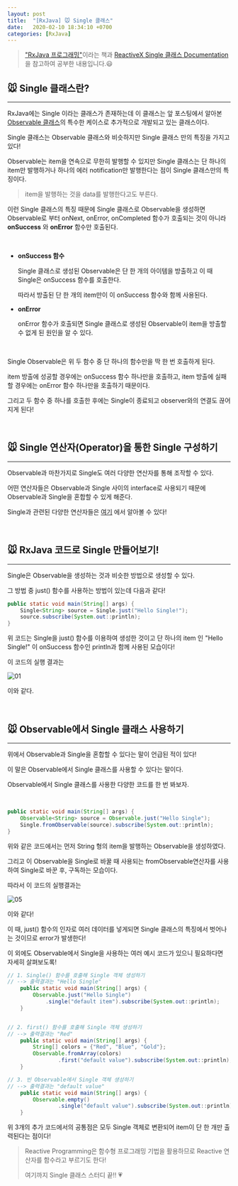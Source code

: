 ```yaml
---
layout: post
title:  "[RxJava] 🐭 Single 클래스"
date:   2020-02-10 18:34:10 +0700
categories: [RxJava]
---
```


> ["RxJava 프로그래밍"](https://www.aladin.co.kr/shop/wproduct.aspx?ItemId=116852658)이라는 책과 [ReactiveX Single 클래스 Documentation](http://reactivex.io/documentation/single.html)을 참고하여 공부한 내용입니다.😃

## 🐭 Single 클래스란?
---

RxJava에는 Single 이라는 클래스가 존재하는데 이 클래스는 앞 포스팅에서 알아본 [Observable 클래스](https://choheeis.github.io/rxjava/2020/02/03/RxJavaObservable.html)의 특수한 케이스로 추가적으로 개발되고 있는 클래스이다. 

Single 클래스는 Observable 클래스와  비슷하지만 Single 클래스 만의 특징을 가지고 있다! 

Observable는 item을 연속으로 무한히 발행할 수 있지만 Single 클래스는 단 하나의 item만 발행하거나 하나의 에러 notification만 발행한다는 점이 Single 클래스만의 특징이다.

> item을 발행하는 것을 data를 발행한다고도 부른다.

이런 Single 클래스의 특징 때문에 Single 클래스로 Observable을 생성하면 Observable로 부터 onNext, onError, onCompleted 함수가 호출되는 것이 아니라 __onSuccess__ 와 __onError__ 함수만 호출된다.

<br>

- __onSuccess 함수__

    Single 클래스로 생성된 Observable은 단 한 개의 아이템을 방출하고 이 때 Single은 onSuccess 함수를 호출한다. 
    
    따라서 방출된 단 한 개의 item만이 이 onSuccess 함수와 함께 사용된다.

- __onError__

    onError 함수가 호출되면 Single 클래스로 생성된 Observable이 item을 방출할 수 없게 된 원인을 알 수 있다.

    <br>

Single Observable은 위 두 함수 중 단 하나의 함수만을 딱 한 번 호출하게 된다.

item 방출에 성공할 경우에는 onSuccess 함수 하나만을 호출하고, item 방출에 실패할 경우에는 onError 함수 하나만을 호출하기 때문이다.

그리고 두 함수 중 하나를 호출한 후에는 Single이 종료되고 observer와의 연결도 끊어지게 된다!

<br>


## 🐭 Single 연산자(Operator)을 통한 Single 구성하기
---

Observable과 마찬가지로 Single도 여러 다양한 연산자를 통해 조작할 수 있다.

어떤 연산자들은 Observable과 Single 사이의 interface로 사용되기 때문에 Observable과 Single을 혼합할 수 있게 해준다.

Single과 관련된 다양한 연산자들은 [여기](http://reactivex.io/documentation/single.html) 에서 알아볼 수 있다!

<br>

## 🐭 RxJava 코드로 Single 만들어보기!
---

Single은 Observable을 생성하는 것과 비슷한 방법으로 생성할 수 있다.

그 방법 중 just() 함수를 사용하는 방법이 있는데 다음과 같다!

~~~java
public static void main(String[] args) {
    Single<String> source = Single.just("Hello Single!");
    source.subscribe(System.out::println);
}
~~~

위 코드는 Single을 just() 함수를 이용하여 생성한 것이고 단 하나의 item 인 "Hello Single!" 이 onSuccess 함수인 println과 함께 사용된 모습이다!

이 코드의 실행 결과는

![01](https://user-images.githubusercontent.com/31889335/75146596-c735c480-573e-11ea-916b-0b50613a11db.PNG)


이와 같다.

<br>

## 🐭 Observable에서 Single 클래스 사용하기
---

위에서 Observable과 Single을 혼합할 수 있다는 말이 언급된 적이 있다!

이 말은 Observable에서 Single 클래스를 사용할 수 있다는 말이다.

Observable에서 Single 클래스를 사용한 다양한 코드를 한 번 봐보자.

<br>

~~~java
public static void main(String[] args) {
    Observable<String> source = Observable.just("Hello Single");
    Single.fromObservable(source).subscribe(System.out::println);
}
~~~

위와 같은 코드에서는 먼저 String 형의 item을 발행하는 Observable을 생성하였다.

그리고 이 Observable을 Single로 바꿀 때 사용되는 fromObservable연산자를 사용하여 Single로 바꾼 후, 구독하는 모습이다.

따라서 이 코드의 실행결과는 

![05](https://user-images.githubusercontent.com/31889335/75150153-1849b680-5747-11ea-8877-426b15f56ba1.PNG)

이와 같다!

이 때, just() 함수의 인자로 여러 데이터를 넣게되면 Single 클래스의 특징에서 벗어나는 것이므로 error가 발생한다!

이 외에도 Observable에서 Single을 사용하는 여러 예시 코드가 있으니 필요하다면 자세히 살펴보도록!

~~~java
// 1. Single() 함수를 호출해 Single 객체 생성하기 
// --> 출력결과는 "Hello Single"
    public static void main(String[] args) {
        Observable.just("Hello Single")
            .single("default item").subscribe(System.out::println);
    }


// 2. first() 함수를 호출해 Single 객체 생성하기
// --> 출력결과는 "Red"
    public static void main(String[] args) {
        String[] colors = {"Red", "Blue", "Gold"};
        Observable.fromArray(colors)
                .first("default value").subscribe(System.out::println);
    } 

// 3. 빈 Observable에서 Single 객체 생성하기
// --> 출력결과는 "default value"
    public static void main(String[] args) {
        Observable.empty()
                .single("default value").subscribe(System.out::println);
    }   
~~~

위 3개의 추가 코드에서의 공통점은 모두 Single 객체로 변환되어 item이 단 한 개만 출력된다는 점이다!

> Reactive Programming은 함수형 프로그래밍 기법을 활용하므로 Reactive 연산자를 함수라고 부르기도 한다!
>
> 여기까지 Single 클래스 스터디 끝!! 💗

<br>